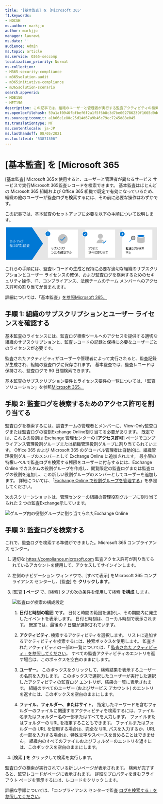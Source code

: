 ```yaml
---
title: '[基本監査] を [Microsoft 365'
f1.keywords:
- NOCSH
ms.author: markjjo
author: markjjo
manager: laurawi
ms.date: ''
audience: Admin
ms.topic: article
ms.service: O365-seccomp
localization_priority: Normal
ms.collection:
- M365-security-compliance
- m365solution-audit
- m365initiative-compliance
- m365solution-scenario
search.appverid:
- MOE150
- MET150
description: この記事では、組織のユーザーと管理者が実行する監査アクティビティの検索を開始できるよう、基本監査を設定する方法について説明します。
ms.openlocfilehash: 59a1af0946fbfbef6f2a1f5f6b8c3d7be002786239f1665d0ddbff09af254d1e
ms.sourcegitcommit: a1b66e1e80c25d14d67a9b46c79ec7245d88e045
ms.translationtype: MT
ms.contentlocale: ja-JP
ms.lasthandoff: 08/05/2021
ms.locfileid: "53871306"
---
```

# <a name="set-up-basic-audit-in-microsoft-365"></a>[基本監査] を [Microsoft 365

[基本監査] Microsoft 365を使用すると、ユーザーと管理者が異なるサービス サービスで実行Microsoft 365監査レコードを検索できます。 基本監査はほとんどの Microsoft 365 組織および Office 365 組織で既定で有効になっているため、組織の他のユーザーが監査ログを検索するには、その前に必要な操作はわずかです。

この記事では、基本監査のセットアップに必要な以下の手順について説明します。

![基本監査を設定する手順](../media/BasicAuditingWorkflow.png)

これらの手順には、監査レコードの生成と保持に必要な適切な組織のサブスクリプションとユーザー ライセンスの確保、および監査ログを検索するためのセキュリティ操作、IT、コンプライアンス、法務チームのチーム メンバーへのアクセス許可の割り当てが含まれます。

詳細については、「基本監査」[を参照Microsoft 365。](auditing-solutions-overview.md#basic-audit)

## <a name="step-1-verify-organization-subscription-and-user-licensing"></a>手順 1: 組織のサブスクリプションとユーザー ライセンスを確認する

基本監査のライセンスには、監査ログ検索ツールへのアクセスを提供する適切な組織のサブスクリプションと、監査レコードの記録と保持に必要なユーザーごとのライセンスが必要です。

監査されたアクティビティがユーザーや管理者によって実行されると、監査記録が生成され、組織の監査ログに保存されます。 基本監査では、監査レコードは保持され、監査ログで 90 日間検索できます。

基本監査のサブスクリプション要件とライセンス要件の一覧については、「監査ソリューション」を参照[Microsoft 365。](auditing-solutions-overview.md#licensing-requirements)

## <a name="step-2-assign-permissions-to-search-the-audit-log"></a>手順 2: 監査ログを検索するためのアクセス許可を割り当てる

監査ログを検索するには、調査チームの管理者とメンバーに、View-Only監査ログまたは監査ログの役割Exchange Online割り当てる必要があります。 既定では、これらの役割は Exchange 管理センターの [**アクセス許可**] ページでコンプライアンス管理役割グループまたは組織管理役割グループに割り当てられています。 Office 365 および Microsoft 365 のグローバル管理者は自動的に、組織管理役割グループのメンバーとして Exchange Online に追加されます。 最小限の特権レベルで監査ログを検索する権限をユーザーに付与するには、Exchange Online でカスタムの役割グループを作成し、閲覧限定の監査ログまたは監査ログの役割を追加し、この新しい役割グループのメンバーとしてユーザーを追加します。 詳細については、「[Exchange Online で役割グループを管理する](/Exchange/permissions-exo/role-groups)」を参照してください。

次のスクリーンショットは、管理センターの組織の管理役割グループに割り当てられた 2 つの監査Exchange示しています。

![グループ内の役割グループに割り当てられたExchange Online](../media/EACAuditRoles.png)

## <a name="step-3-search-the-audit-log"></a>手順 3: 監査ログを検索する

これで、監査ログを検索する準備ができました。Microsoft 365 コンプライアンス センター。

1. 適切な <https://compliance.microsoft.com> 監査アクセス許可が割り当てられているアカウントを使用して、アクセスしてサインインします。

2. 左側のナビゲーション ウィンドウで、[すべて表示] をMicrosoft 365 コンプライアンス センターし、[監査] を **クリックします**。

3. [監査 **] ページ** で、[検索] タブの次の条件を使用して検索 **を構成** します。 

   ![監査ログ検索の構成設定](../media/AuditLogSearchToolMCCCallouts.png)

   1. **日付と時刻の範囲** です。 日付と時間の範囲を選択し、その期間内に発生したイベントを表示します。 日付と時刻は、ローカル時刻で表示されます。 既定では、最後の 7 日間が選択されています。
  
   2. **アクティビティ**. 検索するアクティビティを選択します。 リストに追加するアクティビティを検索するには、検索ボックスを使用します。 監査されたアクティビティの一部の一覧については、「 [監査されたアクティビティ」を参照してください](search-the-audit-log-in-security-and-compliance.md#audited-activities)。 すべての監査アクティビティのエントリを返す場合は、このボックスを空白のままにします。
  
   3. **ユーザー**。  このボックスをクリックして、検索結果を表示するユーザーの名前を入力します。 このボックスで選択したユーザーが実行した選択したアクティビティの監査ログ エントリが、結果の一覧に表示されます。 組織のすべてのユーザー (およびサービス アカウント) のエントリを返すには、このボックスを空白のままにします。
  
   4. **ファイル、フォルダー、またはサイト**。 指定したキーワードを含むフォルダーのファイルに関連するアクティビティを検索するには、ファイル名またはフォルダー名の一部またはすべてを入力します。 ファイルまたはフォルダーの URL を指定することもできます。 ファイルまたはフォルダーの URL を使用する場合は、完全な URL パスを入力するか、URL の一部を入力する場合は、特殊文字やスペースを含めることはできません。 組織内のすべてのファイルおよびフォルダーのエントリを返すには、このボックスを空白のままにします。

4. [検索 **] を** クリックして検索を実行します。

監査ログの検索が実行されている新しいページが表示されます。 検索が完了すると、監査レコードがページに表示されます。 詳細なプロパティを含むフライアウト ページを表示するには、レコードをクリックします。

詳細な手順については、「コンプライアンス センターで監査 [ログを検索する」を参照してください](search-the-audit-log-in-security-and-compliance.md)。
